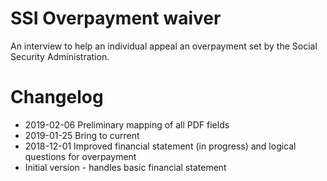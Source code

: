 # SSI Overpayment waiver

An interview to help an individual appeal an overpayment set by the Social
Security Administration.

# Changelog

* 2019-02-06 Preliminary mapping of all PDF fields
* 2019-01-25 Bring to current
* 2018-12-01 Improved financial statement (in progress) and logical questions for overpayment
* Initial version - handles basic financial statement